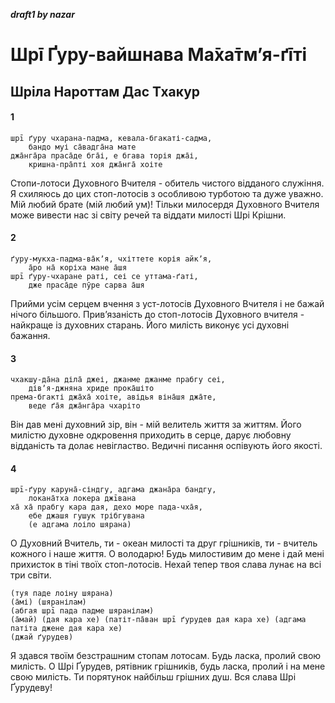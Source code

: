 ***draft1 by nazar***

# Шрī Ґуру-вайшнава Ма̄ха̄тмʼя-ґīті

## Шріла Нароттам Дас Тхакур

#### 1

    шрī ґуру чхарана-падма, кевала-бгакаті-садма, 
        бандо муі са̄вадга̄на мате
    джа̄нга̄ра праса̄де бга̄і, е бгава торія джа̄і, 
        кришна-пра̄пті хоя джа̄нга̄ хоіте

Стопи-лотоси Духовного Вчителя - обитель чистого відданого служіння. Я схиляюсь до цих стоп-лотосів з особливою турботою та дуже уважно. Мій любий брате (мій любий ум)! Тільки милосердя Духовного Вчителя може вивести нас зі світу речей та віддати милості Шрі Крішни.

#### 2

    ґуру-мукха-падма-ва̄кʼя, чхіттете корія айкʼя, 
        а̄ро на̄ коріха мане а̄шя
    шрī ґуру-чхаране раті, сеі се уттама-ґаті, 
        дже праса̄де пӯре сарва а̄шя

Прийми усім серцем вчення з уст-лотосів Духовного Вчителя і не бажай нічого більшого. Привʼязаність до стоп-лотосів Духовного вчителя - найкраще із духовних старань. Його милість виконує усі духовні бажання.

#### 3

    чхакшу-да̄на діла̄ джеі, джанме джанме прабгу сеі, 
        дівʼя-джняна хриде прока̄шіто
    према-бгакті джа̄ха̄ хоіте, авідья віна̄шя джа̄те, 
        веде ґа̄я джа̄нга̄ра чхаріто

Він дав мені духовний зір, він - мій велитель життя за життям. Його милістю духовне одкровення приходить в серце, дарує любовну відданість та долає невігластво. Ведичні писання оспівують його якості.

#### 4

    шрī-ґуру каруна̄-сіндгу, адгама джана̄ра бандгу, 
        локана̄тха локера джīвана
    ха̄ ха̄ прабгу кара дая, дехо море пада-чха̄я, 
        ебе джашя гушук трібгувана
        (е адгама лоіло шярана)

О Духовний Вчитель, ти - океан милості та друг грішників, ти - вчитель кожного і наше життя. О володарю! Будь милостивим до мене і дай мені прихисток в тіні твоїх стоп-лотосів. Нехай тепер твоя слава лунає на всі три світи.

    (туя паде лоіну шярана)
    (а̄мі) (шяранілам)
    (абгая шрī пада падме шяранілам)
    (а̄май) (дая кара хе) (патіт-па̄ван шрī ґурудев дая кара хе) (адгама патіта джене дая кара хе)
    (джай ґурудев)

Я здався твоїм безстрашним стопам лотосам. Будь ласка, пролий свою милість. О Шрі Ґурудев, рятівник грішників, будь ласка, пролий і на мене свою милість. Ти порятунок найбільш грішних душ. Вся слава Шрі Ґурудеву!
